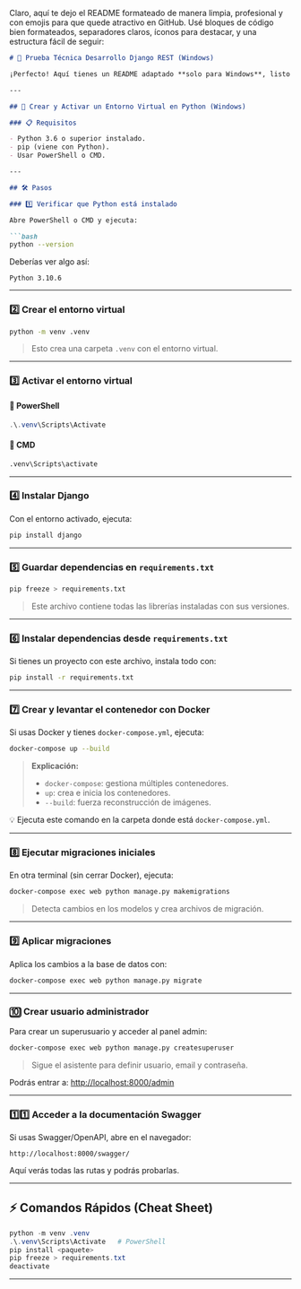 Claro, aquí te dejo el README formateado de manera limpia, profesional y con emojis para que quede atractivo en GitHub. Usé bloques de código bien formateados, separadores claros, íconos para destacar, y una estructura fácil de seguir:

````markdown
# 🚀 Prueba Técnica Desarrollo Django REST (Windows)

¡Perfecto! Aquí tienes un README adaptado **solo para Windows**, listo para usar.

---

## 🐍 Crear y Activar un Entorno Virtual en Python (Windows)

### 📋 Requisitos

- Python 3.6 o superior instalado.
- pip (viene con Python).
- Usar PowerShell o CMD.

---

## 🛠 Pasos

### 1️⃣ Verificar que Python está instalado

Abre PowerShell o CMD y ejecuta:

```bash
python --version
````

Deberías ver algo así:

```
Python 3.10.6
```

---

### 2️⃣ Crear el entorno virtual

```bash
python -m venv .venv
```

> Esto crea una carpeta `.venv` con el entorno virtual.

---

### 3️⃣ Activar el entorno virtual

#### 🔹 PowerShell

```powershell
.\.venv\Scripts\Activate
```

#### 🔹 CMD

```cmd
.venv\Scripts\activate
```

---

### 4️⃣ Instalar Django

Con el entorno activado, ejecuta:

```bash
pip install django
```

---

### 5️⃣ Guardar dependencias en `requirements.txt`

```bash
pip freeze > requirements.txt
```

> Este archivo contiene todas las librerías instaladas con sus versiones.

---

### 6️⃣ Instalar dependencias desde `requirements.txt`

Si tienes un proyecto con este archivo, instala todo con:

```bash
pip install -r requirements.txt
```

---

### 7️⃣ Crear y levantar el contenedor con Docker

Si usas Docker y tienes `docker-compose.yml`, ejecuta:

```bash
docker-compose up --build
```

> **Explicación:**
>
> * `docker-compose`: gestiona múltiples contenedores.
> * `up`: crea e inicia los contenedores.
> * `--build`: fuerza reconstrucción de imágenes.

💡 Ejecuta este comando en la carpeta donde está `docker-compose.yml`.

---

### 8️⃣ Ejecutar migraciones iniciales

En otra terminal (sin cerrar Docker), ejecuta:

```bash
docker-compose exec web python manage.py makemigrations
```

> Detecta cambios en los modelos y crea archivos de migración.

---

### 9️⃣ Aplicar migraciones

Aplica los cambios a la base de datos con:

```bash
docker-compose exec web python manage.py migrate
```

---

### 🔟 Crear usuario administrador

Para crear un superusuario y acceder al panel admin:

```bash
docker-compose exec web python manage.py createsuperuser
```

> Sigue el asistente para definir usuario, email y contraseña.

Podrás entrar a: [http://localhost:8000/admin](http://localhost:8000/admin)

---

### 1️⃣1️⃣ Acceder a la documentación Swagger

Si usas Swagger/OpenAPI, abre en el navegador:

```
http://localhost:8000/swagger/
```

Aquí verás todas las rutas y podrás probarlas.

---

## ⚡ Comandos Rápidos (Cheat Sheet)

```powershell
python -m venv .venv
.\.venv\Scripts\Activate   # PowerShell
pip install <paquete>
pip freeze > requirements.txt
deactivate
```

---

